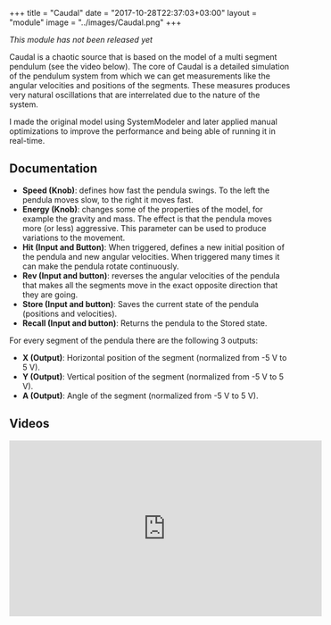 +++
title = "Caudal"
date = "2017-10-28T22:37:03+03:00"
layout = "module"
image = "../images/Caudal.png"
+++

*This module has not been released yet*

Caudal is a chaotic source that is based on the model of a multi segment pendulum (see the video below). The core of Caudal is a detailed simulation of the pendulum system from which we can get measurements like the angular velocities and positions of the segments. These measures produces very natural oscillations that are interrelated due to the nature of the system.

I made the original model using SystemModeler and later applied manual optimizations to improve the performance and being able of running it in real-time.

## Documentation

- **Speed (Knob)**: defines how fast the pendula swings. To the left the pendula moves slow, to the right it moves fast.
- **Energy (Knob)**: changes some of the properties of the model, for example the gravity and mass. The effect is that the pendula moves more (or less) aggressive. This parameter can be used to produce variations to the movement.
- **Hit (Input and Button)**: When triggered, defines a new initial position of the pendula and new angular velocities. When triggered many times it can make the pendula rotate continuously.
- **Rev (Input and button)**: reverses the angular velocities of the pendula that makes all the segments move in the exact opposite direction that they are going.
- **Store (Input and button)**: Saves the current state of the pendula (positions and velocities).
- **Recall (Input and button)**: Returns the pendula to the Stored state.


For every segment of the pendula there are the following 3 outputs:

- **X (Output)**: Horizontal position of the segment (normalized from -5 V to 5 V).
- **Y (Output)**: Vertical position of the segment (normalized from -5 V to 5 V).
- **A (Output)**: Angle of the segment (normalized from -5 V to 5 V).

## Videos

<iframe width="560" height="315" src="https://www.youtube.com/embed/ET-rN24VACo" frameborder="0" gesture="media" allow="encrypted-media" allowfullscreen></iframe>





